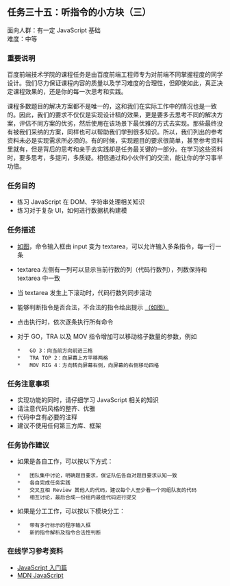 ## 任务三十五：听指令的小方块（三）

面向人群：有一定 JavaScript 基础  
难度：中等


### 重要说明

百度前端技术学院的课程任务是由百度前端工程师专为对前端不同掌握程度的同学设计。我们尽力保证课程内容的质量以及学习难度的合理性，但即使如此，真正决定课程效果的，还是你的每一次思考和实践。

课程多数题目的解决方案都不是唯一的，这和我们在实际工作中的情况也是一致的。因此，我们的要求不仅仅是实现设计稿的效果，更是要多去思考不同的解决方案，评估不同方案的优劣，然后使用在该场景下最优雅的方式去实现。那些最终没有被我们采纳的方案，同样也可以帮助我们学到很多知识。所以，我们列出的参考资料未必是实现需求所必须的。有的时候，实现题目的要求很简单，甚至参考资料里就有，但是背后的思考和亲手去实践却是任务最关键的一部分。在学习这些资料时，要多思考，多提问，多质疑。相信通过和小伙伴们的交流，能让你的学习事半功倍。

### 任务目的

*   练习 JavaScript 在 DOM、字符串处理相关知识
*   练习对于复杂 UI，如何进行数据机构建模

### 任务描述

*   [如图](http://7xrp04.com1.z0.glb.clouddn.com/task_2_35_1.jpg)，命令输入框由 input 变为 textarea，可以允许输入多条指令，每一行一条
*   textarea 左侧有一列可以显示当前行数的列（代码行数列），列数保持和 textarea 中一致
*   当 textarea 发生上下滚动时，代码行数列同步滚动
*   能够判断指令是否合法，不合法的指令给出提示 [（如图）](http://7xrp04.com1.z0.glb.clouddn.com/task_2_35_2.jpg)
*   点击执行时，依次逐条执行所有命令
*   对于 GO，TRA 以及 MOV 指令增加可以移动格子数量的参数，例如

        *   GO 3：向当前方向前进三格
        *   TRA TOP 2：向屏幕上方平移两格
        *   MOV RIG 4：方向转向屏幕右侧，向屏幕的右侧移动四格

### 任务注意事项

*   实现功能的同时，请仔细学习 JavaScript 相关的知识
*   请注意代码风格的整齐、优雅
*   代码中含有必要的注释
*   建议不使用任何第三方库、框架

### 任务协作建议

*   如果是各自工作，可以按以下方式：

        *   团队集中讨论，明确题目要求，保证队伍各自对题目要求认知一致
        *   各自完成任务实践
        *   交叉互相 Review 其他人的代码，建议每个人至少看一个同组队友的代码
        *   相互讨论，最后合成一份组内最佳代码进行提交
*   如果是分工工作，可以按以下模块分工：

        *   带有多行标示的程序输入框
        *   新的指令解析及指令合法性判断

### 在线学习参考资料

*   [JavaScript 入门篇](http://www.imooc.com/view/36)
*   [MDN JavaScript](https://developer.mozilla.org/zh-CN/docs/Web/JavaScript)
